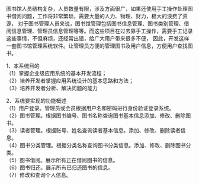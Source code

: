 图书馆人员结构复杂，人员数量有限，涉及方面很广，如果还使用手工操作处理图书借阅问题，工作将非常繁琐，需要大量的人力、物理、财力，极大的浪费了资源，
对于图书管理人员来说，图书馆管理包括图书信息管理、图书类别管理、借阅信息管理、管理员信息管理等等。而这些项目在过去靠手工操作，需要手工记录这些事情，不但麻烦，还经常出错，给广大用户带来很多不便，
因此，开发这样一套图书馆管理系统软件。让管理员方便的管理图书及用户信息，方便用户查找图书。

1、本系统目的  
（1）掌握企业级应用系统的基本开发流程；  
（2）培养开发者掌握应用系统设计的基本思路和方法；  
（3）培养开发者分析、解决问题的能力  

2、系统要实现的功能概述  
（1）用户登录。管理员或会员根据用户名和密码进行身份验证登录系统。  
（2）图书管理。根据图书编号、图书名称查询图书基本信息添加、修改、删除图书。  
（3）读者管理。根据账号、姓名查询读者基本信息。添加、修改、删除读者信息。  
（4）图书分类管理。根据分类名称查询图书分类信息。添加、修改、删除图书分类。  
（5）图书借阅。展示所有正在借阅图书的信息。  
（6）图书归还。展示所有已归还图书的信息。  
（7）修改和查询个人信息。  
